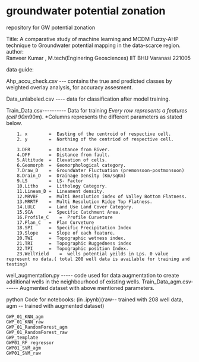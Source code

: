 # groundwater potential zonation
 repository for GW potential zonation

Title: A comparative study of machine learning and MCDM Fuzzy-AHP technique to Groundwater potential mapping in the data-scarce region.
author: 	
	Ranveer Kumar , M.tech(Enginering Geosciences)
	IIT BHU Varanasi 221005
	
data guide:

Ahp_accu_check.csv ---   contains the true and predicted classes by weighted overlay analysis, 		    for accuracy assesment.

Data_unlabeled.csv ---- data for classification after model training.

Train_Data.csv---------- Data for training
		*Every row represents a features (cell 90m*90m).
		*Columns represents the different parameters as stated below.
	
		1. x		=  Easting of the centroid of respective cell.
		2. y		=  Northing of the centriod of respective cell.
		
		3.DFR		=  Distance from River.
		4.DFF		=  Distance from fault.
		5.Altitude	=  Elevation of cells.
		6.Geomorph	=  Geomorphological category.
		7.Draw_D	=  GroundWater Fluctuation (premonsoon-postmonsoon)
		8.Drain_D	=  Drainage Density (Km/sqKm)
		9.LS		=  LS- Factor
		10.Litho	=  Lithology Category.
		11.Lineam_D	=  Lineament density.
		12.MRVBF	=  Multi Resolution index of Valley Bottom Flatness.
		13.MRRTF	=  Multi Resolution Ridge Top Flatness.
		14.LULC		=  Land Use Land Cover Category.
		15.SCA		=  Specific Catchment Area.
		16.Profile_C	=  Profile Curveture
		17.Plan_C	=  Plan Curveture
		18.SPI		=  Specific Precipitation Index
		19.Slope	=  Slope of each feature.
		20.TWI		=  Topographic wetness index.
		21.TRI		=  Topographic Ruggedness index
		22.TPI		=  Topographic position Index.
		23.WellYield	=  wells potential yeilds in Lps. 0 value represent no data.( total 208 well data is available for training and testing)

well_augmentation.py ----- code used for data augmentation to create additional wells in the neighbourhood of existing wells.
Train_Data_agm.csv------ Augmented dataset with above mentioned parameters.

python Code for notebooks: (in .ipynb)(raw-- trained with 208 well data, agm -- trained with augmented dataset)

	GWP_01_KNN_agm
	GWP_01_KNN_raw
	GWP_01_RandomForest_agm
	GWP_01_RandomForest_raw
	GWP_template
	GWP01_RF_regressor
	GWP01_SVM_agm
	GWP01_SVM_raw
